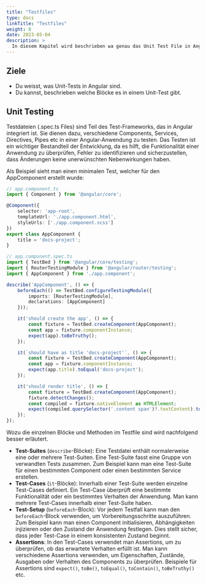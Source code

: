 ```yaml
---
title: "Testfiles"
type: docs
linkTitle: "Testfiles"
weight: 8
date: 2023-05-04
description: >
  In diesem Kapitel wird beschrieben wa genau das Unit Test File in Angular ist.
---
```

## Ziele
* Du weisst, was Unit-Tests in Angular sind.
* Du kannst, beschrieben welche Blöcke es in einem Unit-Test gibt.

## Unit Testing
Testdateien (.spec.ts Files) sind Teil des Test-Frameworks, das in Angular integriert ist. Sie dienen dazu, verschiedene Components, Services, Directives, Pipes etc in einer Angular-Anwendung zu testen. Das Testen ist ein wichtiger Bestandteil der Entwicklung, da es hilft, die Funktionalität einer Anwendung zu überprüfen, Fehler zu identifizieren und sicherzustellen, dass Änderungen keine unerwünschten Nebenwirkungen haben.

Als Beispiel sieht man einen minimalen Test, welcher für den AppComponent erstellt wurde:
```typescript
// app.component.ts
import { Component } from '@angular/core';

@Component({
    selector: 'app-root',
    templateUrl: './app.component.html',
    styleUrls: ['./app.component.scss']
})
export class AppComponent {
    title = 'docs-project';
}
```

```typescript
// app.component.spec.ts
import { TestBed } from '@angular/core/testing';
import { RouterTestingModule } from '@angular/router/testing';
import { AppComponent } from './app.component';

describe('AppComponent', () => {
    beforeEach(() => TestBed.configureTestingModule({
        imports: [RouterTestingModule],
        declarations: [AppComponent]
    }));

    it('should create the app', () => {
        const fixture = TestBed.createComponent(AppComponent);
        const app = fixture.componentInstance;
        expect(app).toBeTruthy();
    });

    it(`should have as title 'docs-project'`, () => {
        const fixture = TestBed.createComponent(AppComponent);
        const app = fixture.componentInstance;
        expect(app.title).toEqual('docs-project');
    });

    it('should render title', () => {
        const fixture = TestBed.createComponent(AppComponent);
        fixture.detectChanges();
        const compiled = fixture.nativeElement as HTMLElement;
        expect(compiled.querySelector('.content span')?.textContent).toContain('docs-project app is running!');
    });
});
```

Wozu die einzelnen Blöcke und Methoden im Testfile sind wird nachfolgend besser erläutert.

* **Test-Suites** (`describe`-Blöcke): Eine Testdatei enthält normalerweise eine oder mehrere Test-Suiten. Eine Test-Suite fasst eine Gruppe von verwandten Tests zusammen. Zum Beispiel kann man eine Test-Suite für einen bestimmten Component oder einen bestimmten Service erstellen.
* **Test-Cases** (`it`-Blöcke): Innerhalb einer Test-Suite werden einzelne Test-Cases definiert. Ein Test-Case überprüft eine bestimmte Funktionalität oder ein bestimmtes Verhalten der Anwendung. Man kann mehrere Test-Cases innerhalb einer Test-Suite haben.
* **Test-Setup** (`beforeEach`-Block): Vor jedem Testfall kann man den `beforeEach`-Block verwenden, um Vorbereitungsschritte auszuführen. Zum Beispiel kann man einen Component initialisieren, Abhängigkeiten injizieren oder den Zustand der Anwendung festlegen. Dies stellt sicher, dass jeder Test-Case in einem konsistenten Zustand beginnt.
* **Assertions**: In den Test-Cases verwendet man Assertions, um zu überprüfen, ob das erwartete Verhalten erfüllt ist. Man kann verschiedene Assertions verwenden, um Eigenschaften, Zustände, Ausgaben oder Verhalten des Components zu überprüfen. Beispiele für Assertions sind `expect()`, `toBe()`, `toEqual()`, `toContain()`, `toBeTruthy()` etc.

